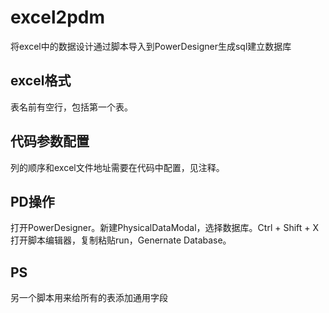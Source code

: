 # excel2pdm
将excel中的数据设计通过脚本导入到PowerDesigner生成sql建立数据库
## excel格式

表名前有空行，包括第一个表。

## 代码参数配置

列的顺序和excel文件地址需要在代码中配置，见注释。

## PD操作

打开PowerDesigner。新建PhysicalDataModal，选择数据库。Ctrl + Shift + X 打开脚本编辑器，复制粘贴run，Genernate Database。

## PS
另一个脚本用来给所有的表添加通用字段
